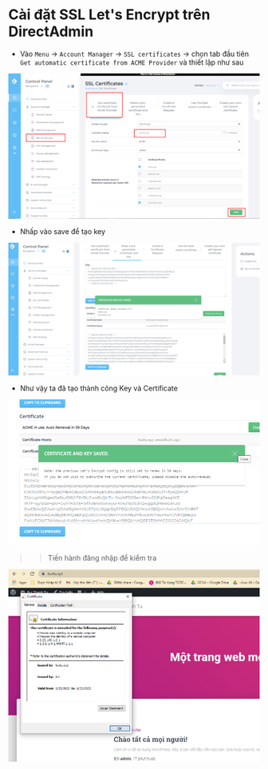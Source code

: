 # Cài đặt SSL Let's Encrypt trên DirectAdmin
- Vào `Menu` -> `Account Manager` -> `SSL certificates` -> chọn tab đầu tiên `Get automatic certificate from ACME Provider` và thiết lập như sau

![](./images/ssl.png)

- Nhấp vào save để tạo key

![](./images/ssl1.png)

- Như vậy ta đã tạo thành công Key và Certificate

![](./images/ssl2.png)

>> Tiến hành đăng nhập để kiểm tra 

![](./images/testssl.png)
